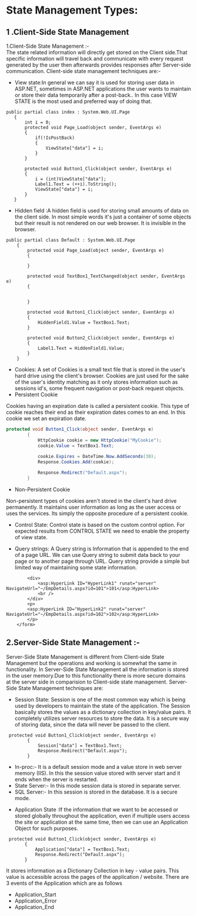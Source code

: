 # State Management Types:

## 1 .Client-Side State Management      

 1.Client-Side State Management :-</br>The state related information will directly get stored on the Client side.That specific information will travel back and communicate with every request
generated by the user then afterwards provides responses after Server-side communication.
Client-side state management techniques are:-
- View state:In general we can say it is used for storing user data in ASP.NET, sometimes in ASP.NET applications the user wants to maintain or store their data temporarily after a post-back.. In this case VIEW STATE is the most used and preferred way of doing that.
 ``` 
 public partial class index : System.Web.UI.Page
    {
        int i = 0;
        protected void Page_Load(object sender, EventArgs e)
        {
            if(!IsPostBack)
            {
                ViewState["data"] = i;
            }
        }

        protected void Button1_Click(object sender, EventArgs e)
        {
            i = (int)ViewState["data"];
            Label1.Text = (++i).ToString();
            ViewState["data"] = i;
        }
    }
  ```
 
- Hidden field :A hidden field is used for storing small amounts of data on the client side. In most simple words it's just a container of some objects but their result is not rendered on our web browser. It is invisible in the browser.
``` 
public partial class Default : System.Web.UI.Page
    {
        protected void Page_Load(object sender, EventArgs e)
        {

        }

        protected void TextBox1_TextChanged(object sender, EventArgs e)
        {


        }

        protected void Button1_Click(object sender, EventArgs e)
        {
            HiddenField1.Value = TextBox1.Text;
        }

        protected void Button2_Click(object sender, EventArgs e)
        {
            Label1.Text = HiddenField1.Value;
        }
    }
``` 

- Cookies: A set of Cookies is a small text file that is stored in the user's hard drive using the client's browser. Cookies are just used for the sake of the user's identity matching as it only stores information such as sessions id's, some frequent navigation or post-back request objects.
- Persistent Cookie
 
Cookies having an expiration date is called a persistent cookie. This type of cookie reaches their end as their expiration dates comes to an end. In this cookie we set an expiration date.
```//index.aspx.cs
protected void Button1_Click(object sender, EventArgs e)
        {
            HttpCookie cookie = new HttpCookie("MyCookie");
            cookie.Value = TextBox1.Text;
            
            cookie.Expires = DateTime.Now.AddSeconds(30);
            Response.Cookies.Add(cookie);

            Response.Redirect("Default.aspx");
        }
```        
- Non-Persistent Cookie
 
Non-persistent types of cookies aren't stored in the client's hard drive permanently. It maintains user information as long as the user access or uses the services. Its simply the opposite procedure of a persistent cookie.

- Control State: Control state is based on the custom control option. For expected results from CONTROL STATE we need to enable the property of view state. 

- Query strings: A Query string is Information that is appended to the end of a page URL. We can use Query string to submit data back to your page or to another page through URL.
 Query string provide a simple but limited way of maintaining some state information. 
``` <form id="form1" runat="server">
        <div>
            <asp:HyperLink ID="HyperLink1" runat="server" NavigateUrl="~/EmpDetails.aspx?id=101">101</asp:HyperLink>
            <br />
        </div>
        <p>
        <asp:HyperLink ID="HyperLink2" runat="server" NavigateUrl="~/EmpDetails.aspx?id=102">102</asp:HyperLink>
        </p>
    </form>
```    

## 2.Server-Side State Management :- 
Server-Side State Management is different from Client-side State Management but the operations and working is somewhat the same in functionality.
In Server-Side State Management all the information is stored in the user memory.Due to this functionality there is more secure domains at the server side in comparision to 
Client-side state management.
Server-Side State Management techniques are:

 - Session State: Session is one of the most common way which is being used by developers to maintain the state of the application. The Session basically stores the values as a dictionary collection in key/value pairs. It completely utilizes server resources to store the data. It is a secure way of storing data, since the data will never be passed to the client.
```
 protected void Button1_Click(object sender, EventArgs e)
        {
            Session["data"] = TextBox1.Text;
            Response.Redirect("Default.aspx");
        }
```        
   * In-proc:- It is a default session mode and a value store in web server memory (IIS). In this the session value stored with server start and it ends when the server is restarted.
   * State Server:- In this mode session data is stored in separate server.
   * SQL Server:- In this session is stored in the database. It is a secure mode.
   
   
 - Application State :If the information that we want to be accessed or stored globally throughout the application, even if multiple users access the site or application at the same time, then we can use an Application Object for such purposes.
 ```
  protected void Button1_Click(object sender, EventArgs e)
        {
            Application["data"] = TextBox1.Text;
            Response.Redirect("Default.aspx");
        }
 ```       
It stores information as a Dictionary Collection in key - value pairs. This value is accessible across the pages of the application / website.
There are 3 events of the Application which are as follows

- Application_Start
- Application_Error
- Application_End
